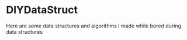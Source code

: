 # DIYDataStruct
Here are some data structures and algorithms I made while bored during data structures
